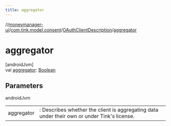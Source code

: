 ```yaml
---
title: aggregator
---
```

//[moneymanager-ui](../../../index.html)/[com.tink.model.consent](../index.html)/[OAuthClientDescription](index.html)/[aggregator](aggregator.html)



# aggregator



[androidJvm]\
val [aggregator](aggregator.html): [Boolean](https://kotlinlang.org/api/latest/jvm/stdlib/kotlin/-boolean/index.html)



## Parameters


androidJvm

| | |
|---|---|
| aggregator | : Describes whether the client is aggregating data under their own or under Tink's license. |




